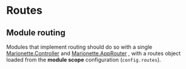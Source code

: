 # Routes

## Module routing

Modules that implement routing should do so with a single [Marionette.Controller](https://github.com/marionettejs/backbone.marionette/blob/master/docs/marionette.controller.md)
and [Marionette.AppRouter](https://github.com/marionettejs/backbone.marionette/blob/master/docs/marionette.approuter.md)
, with a routes object loaded from the **module scope** configuration (`config.routes`).

